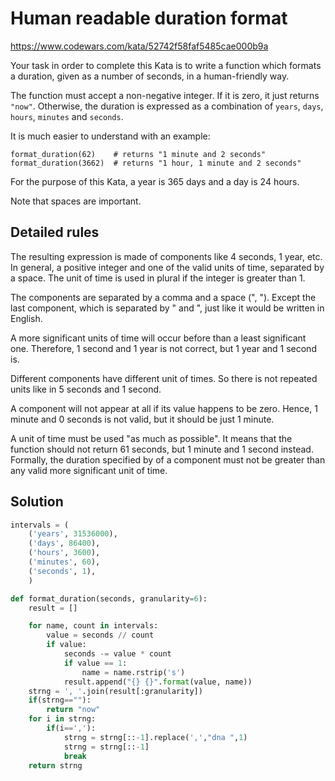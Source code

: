 # Human readable duration format

https://www.codewars.com/kata/52742f58faf5485cae000b9a

Your task in order to complete this Kata is to write a function which formats a duration, given as a number of seconds, in a human-friendly way.

The function must accept a non-negative integer. If it is zero, it just returns `"now"`. Otherwise, the duration is expressed as a combination of `years`, `days`, `hours`, `minutes` and `seconds`.

It is much easier to understand with an example:

    format_duration(62)    # returns "1 minute and 2 seconds"
    format_duration(3662)  # returns "1 hour, 1 minute and 2 seconds"
    
For the purpose of this Kata, a year is 365 days and a day is 24 hours.

Note that spaces are important.

## Detailed rules
The resulting expression is made of components like 4 seconds, 1 year, etc. In general, a positive integer and one of the valid units of time, separated by a space. The unit of time is used in plural if the integer is greater than 1.

The components are separated by a comma and a space (", "). Except the last component, which is separated by " and ", just like it would be written in English.

A more significant units of time will occur before than a least significant one. Therefore, 1 second and 1 year is not correct, but 1 year and 1 second is.

Different components have different unit of times. So there is not repeated units like in 5 seconds and 1 second.

A component will not appear at all if its value happens to be zero. Hence, 1 minute and 0 seconds is not valid, but it should be just 1 minute.

A unit of time must be used "as much as possible". It means that the function should not return 61 seconds, but 1 minute and 1 second instead. Formally, the duration specified by of a component must not be greater than any valid more significant unit of time.

## Solution
```python
intervals = (
    ('years', 31536000),
    ('days', 86400),   
    ('hours', 3600),   
    ('minutes', 60),
    ('seconds', 1),
    )

def format_duration(seconds, granularity=6):
    result = []

    for name, count in intervals:
        value = seconds // count
        if value:
            seconds -= value * count
            if value == 1:
                name = name.rstrip('s')
            result.append("{} {}".format(value, name))
    strng = ', '.join(result[:granularity])
    if(strng==""):
        return "now"
    for i in strng:
        if(i==','):
            strng = strng[::-1].replace(',',"dna ",1)
            strng = strng[::-1]
            break
    return strng
```
